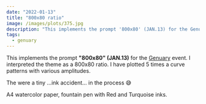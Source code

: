 ```yaml
---
date: "2022-01-13"
title: "800x80 ratio"
image: /images/plots/375.jpg
description: "This implements the prompt '800x80' (JAN.13) for the Genuary event. I interpreted the theme as a 800x80 ratio. I have plotted 5 times a curve patterns with various amplitudes."
tags:
  - genuary
---
```


This implements the prompt **"800x80" (JAN.13)** for the [Genuary](https://genuary.art/) event. I interpreted the theme as a 800x80 ratio. I have plotted 5 times a curve patterns with various amplitudes.

The were a tiny ...ink accident... in the process 😅

A4 watercolor paper, fountain pen with Red and Turquoise inks.
